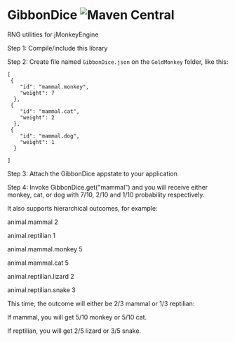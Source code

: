 # GibbonDice ![Maven Central](https://img.shields.io/maven-central/v/io.github.pesegato/GibbonDice?link=https%3A%2F%2Fcentral.sonatype.com%2Fartifact%2Fio.github.pesegato%2FGibbonDice)
RNG utilities for jMonkeyEngine

Step 1: Compile/include this library

Step 2: Create file named `GibbonDice.json` on the `GoldMonkey` folder, like this:

```
[
 {
    "id": "mammal.monkey",
    "weight": 7
  },
 {
    "id": "mammal.cat",
    "weight": 2
  },
 {
    "id": "mammal.dog",
    "weight": 1
  }

]
```

Step 3: Attach the GibbonDice appstate to your application

Step 4: Invoke GibbonDice.get("mammal") and you will receive either monkey, cat, or dog with 7/10, 2/10 and 1/10 probability respectively.

It also supports hierarchical outcomes, for example:

animal.mammal 2

animal.reptilian 1

animal.mammal.monkey 5

animal.mammal.cat 5

animal.reptilian.lizard 2

animal.reptilian.snake 3

This time, the outcome will either be 2/3 mammal or 1/3 reptilian:

If mammal, you will get 5/10 monkey or 5/10 cat.

If reptilian, you will get 2/5 lizard or 3/5 snake.
